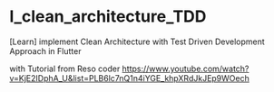 # l_clean_architecture_TDD
[Learn] implement Clean Architecture with Test Driven Development Approach in Flutter

with Tutorial from Reso coder
https://www.youtube.com/watch?v=KjE2IDphA_U&list=PLB6lc7nQ1n4iYGE_khpXRdJkJEp9WOech
